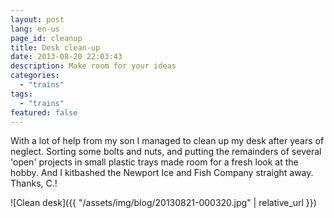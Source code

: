 ```yaml
---
layout: post
lang: en-us
page_id: cleanup
title: Desk clean-up
date: 2013-08-20 22:03:43
description: Make room for your ideas
categories:
  - "trains"
tags:
  - "trains"
featured: false
---
```


With a lot of help from my son I managed to clean up my desk after years of neglect.
Sorting some bolts and nuts, and putting the remainders of several 'open' projects in
small plastic trays made room for a fresh look at the hobby.
And I kitbashed the Newport Ice and Fish Company straight away. Thanks, C.!

![Clean desk]({{ "/assets/img/blog/20130821-000320.jpg" | relative_url }})
